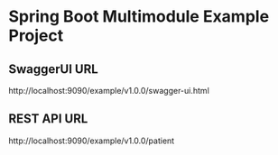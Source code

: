 # Spring Boot Multimodule Example Project

## SwaggerUI URL
http://localhost:9090/example/v1.0.0/swagger-ui.html

## REST API URL
http://localhost:9090/example/v1.0.0/patient

